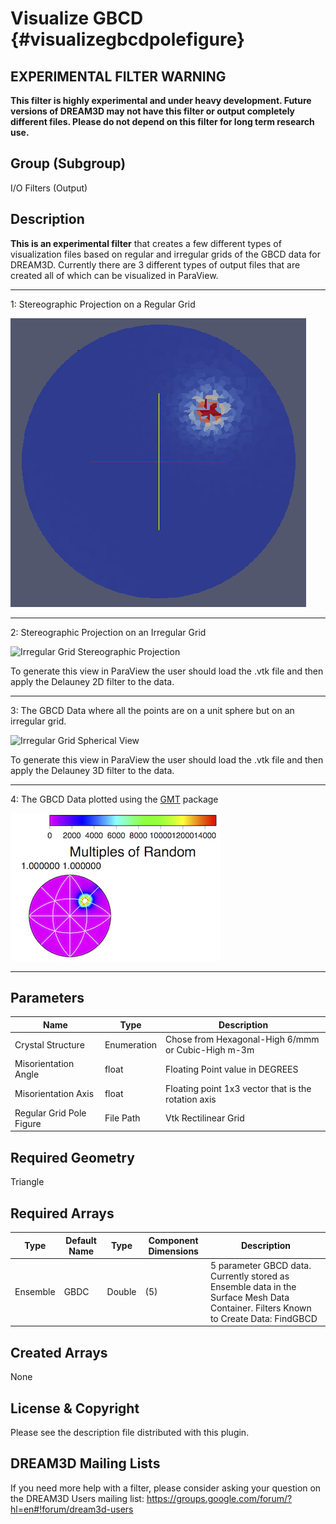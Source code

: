Visualize GBCD {#visualizegbcdpolefigure}
======

## EXPERIMENTAL FILTER WARNING ##

__This filter is highly experimental and under heavy development. Future versions of DREAM3D may not have this filter or output completely different files. Please do not depend on this filter for long term research use.__

## Group (Subgroup) ##
I/O Filters (Output)

## Description ##

**This is an experimental filter** that creates a few different types of visualization files based on regular and irregular grids of the GBCD data for DREAM3D. Currently there are 3 different types of output files that are created all of which can be visualized in ParaView.

-----

1: Stereographic Projection on a Regular Grid

![Regular Grid Stereographic Projection](VizGBCD_RegularGrid.png)

-----

2: Stereographic Projection on an Irregular Grid

![Irregular Grid Stereographic Projection](VizGBCD_IrregularGrid.png)

To generate this view in ParaView the user should load the .vtk file and then apply the Delauney 2D filter to the data.

-----

3: The GBCD Data where all the points are on a unit sphere but on an irregular grid.

![Irregular Grid Spherical View](VizGBCD_Spherical.png)

To generate this view in ParaView the user should load the .vtk file and then apply the Delauney 3D filter to the data.

-----

4: The GBCD Data plotted using the [GMT](http://gmt.soest.hawaii.edu) package

![GMT Output of Data](GMT_GBCD_Plot.png)

------------

## Parameters ##

| Name | Type | Description |
|------|------|-------------|
| Crystal Structure | Enumeration | Chose from Hexagonal-High 6/mmm or Cubic-High m-3m |
| Misorientation Angle | float | Floating Point value in DEGREES |
| Misorientation Axis | float | Floating point 1x3 vector that is the rotation axis |
| Regular Grid Pole Figure | File Path |  Vtk Rectilinear Grid |


## Required Geometry ##
Triangle

## Required Arrays ##

| Type | Default Name | Type | Component Dimensions | Description |
|------|--------------|-------------|---------|-----|
| Ensemble | GBDC | Double | (5) | 5 parameter GBCD data. Currently stored as Ensemble data in the Surface Mesh Data Container. Filters Known to Create Data: FindGBCD  |

## Created Arrays ##

None


## License & Copyright ##

Please see the description file distributed with this plugin.

## DREAM3D Mailing Lists ##

If you need more help with a filter, please consider asking your question on the DREAM3D Users mailing list:
https://groups.google.com/forum/?hl=en#!forum/dream3d-users


